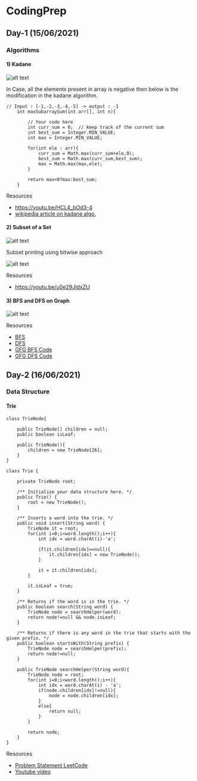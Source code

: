 # CodingPrep
## Day-1 (15/06/2021)
### Algorithms
#### 1) Kadane

![alt text](https://github.com/prateekgoelmzn/CodingPrep/blob/main/kadane_algo.jpeg)

In Case, all the elements present in array is negative then below is the modification in the kadane algorithm.
```
// Input : [-1,-2,-3,-4,-5] -> output : -1
    int maxSubarraySum(int arr[], int n){
        
        // Your code here
        int curr_sum = 0;  // keep track of the current sum
        int best_sum = Integer.MIN_VALUE;
        int max = Integer.MIN_VALUE;
        
        for(int ele : arr){
            curr_sum = Math.max(curr_sum+ele,0);
            best_sum = Math.max(curr_sum,best_sum);
            max = Math.max(max,ele);
        }
        
        return max<0?max:best_sum;
    }
```

Resources
* https://youtu.be/HCL4_bOd3-4
* [wikipedia article on kadane algo.](https://en.wikipedia.org/wiki/Maximum_subarray_problem)

#### 2) Subset of a Set

![alt text](https://github.com/prateekgoelmzn/CodingPrep/blob/main/subsetOfSet_algo.jpeg)

Subset printing using bitwise approach

![alt text](https://github.com/prateekgoelmzn/CodingPrep/blob/main/print_all_subset_bitwise.png)

Resources
* https://youtu.be/u0e29JIdxZU
#### 3) BFS and DFS on Graph

![alt text](https://github.com/prateekgoelmzn/CodingPrep/blob/main/bfsAndDfs_algo.jpeg)

Resources
* [BFS](https://youtu.be/geOBaNYYInc)
* [DFS](https://youtu.be/GmZNp9_-imM)
* [GFG BFS Code](https://www.geeksforgeeks.org/breadth-first-search-or-bfs-for-a-graph/)
* [GFG DFS Code](https://www.geeksforgeeks.org/depth-first-search-or-dfs-for-a-graph/)

## Day-2 (16/06/2021)
### Data Structure
#### Trie

```
class TrieNode{
    
    public TrieNode[] children = null;
    public boolean isLeaf;
    
    public TrieNode(){
        children = new TrieNode[26];
    }
}

class Trie {
    
    private TrieNode root;
    
    /** Initialize your data structure here. */
    public Trie() {
        root = new TrieNode();
    }
    
    /** Inserts a word into the trie. */
    public void insert(String word) {
        TrieNode it = root;
        for(int i=0;i<word.length();i++){
            int idx = word.charAt(i)-'a';
            
            if(it.children[idx]==null){
                it.children[idx] = new TrieNode();
            }
            
            it = it.children[idx];
        }
        
        it.isLeaf = true;
    }
    
    /** Returns if the word is in the trie. */
    public boolean search(String word) {
        TrieNode node = searchHelper(word);
        return node!=null && node.isLeaf;
    }
    
    /** Returns if there is any word in the trie that starts with the given prefix. */
    public boolean startsWith(String prefix) {
        TrieNode node = searchHelper(prefix);
        return node!=null;
    }
    
    public TrieNode searchHelper(String word){
        TrieNode node = root;
        for(int i=0;i<word.length();i++){
            int idx = word.charAt(i) - 'a';
            if(node.children[idx]!=null){
                node = node.children[idx];
            }
            else{
                return null;
            }
        }
        
        return node;
    }
}

```

Resources
* [Problem Statement LeetCode](https://leetcode.com/problems/implement-trie-prefix-tree/)
* [Youtube video](https://youtu.be/99sP62PJZXc)
